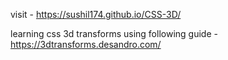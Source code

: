 visit - https://sushil174.github.io/CSS-3D/

learning css 3d transforms using following guide - 
https://3dtransforms.desandro.com/
